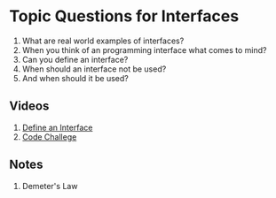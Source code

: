 # Topic Questions for Interfaces

1. What are real world examples of interfaces?
2. When you think of an programming interface what comes to mind?
3. Can you define an interface?
4. When should an interface not be used?
5. And when should it be used?

## Videos

1. [Define an Interface](https://www.lynda.com/C-tutorials/Defining-implementing-interface/388134/435145-4.html?srchtrk=index%3a1%0alinktypeid%3a2%0aq%3aC%23+interface%0apage%3a1%0as%3arelevance%0asa%3atrue%0aproducttypeid%3a2)
2. [Code Challege](https://www.lynda.com/C-tutorials/Challenge-Building-random-number-generator-using-interface/388134/435150-4.html?srchtrk=index%3a1%0alinktypeid%3a2%0aq%3aC%23+interface%0apage%3a1%0as%3arelevance%0asa%3atrue%0aproducttypeid%3a2)

## Notes

1. Demeter's Law
